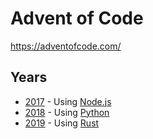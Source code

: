 # Advent of Code

https://adventofcode.com/

## Years
* [2017](2017/) - Using [Node.js](https://nodejs.org/)
* [2018](2018/) - Using [Python](https://www.python.org/)
* [2019](2019/) - Using [Rust](https://www.rust-lang.org/)
